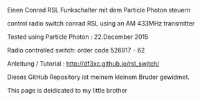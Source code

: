 
Einen Conrad RSL Funkschalter mit dem Particle Photon steuern 

control radio switch conrad RSL using an AM 433MHz transmitter

Tested using Particle Photon : 22.December 2015

Radio controlled switch: order code 526917 - 62 

Anleitung / Tutorial : http://df3xc.github.io/rsl_switch/

Dieses GitHub Repository ist meinem kleinem Bruder gewidmet.

This page is deidicated to my little brother
                                        
                                    

